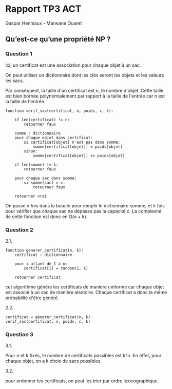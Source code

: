 # Rapport TP3 ACT

Gaspar Henniaux - Marwane Ouaret

## Qu’est-ce qu’une propriété NP ?

### Question 1

Ici, un certificat est une association pour chaque objet à un sac.

On peut utiliser un dictionnaire dont les clés seront les objets et les valeurs les sacs.

Par conséquent, la taille d'un certificat est n, le nombre d'objet. Cette taille est bien bornée polynomialement par rapport à la taille de l'entrée car n est la taille de l'entrée.

```
fonction verif_sac(certificat, n, poids, c, k):

    if len(certificat) != n:
        retourner faux

    somme : dictionnaire
    pour chaque objet dans certificat:
        si certificat[objet] n'est pas dans somme:
            somme[certificat[objet]] = poids[objet]
        sinon:
            somme[certificat[objet]] += poids[objet]

    if len(somme) != k:
        retourner faux

    pour chaque sac dans somme:
        si somme[sac] > c:
            retourner faux

    retourner vrai
```

On passe n fois dans la boucle pour remplir le dictionnaire somme, et k fois pour vérifier que chaque sac ne dépasse pas la capacité c. La complexité de cette fonction est donc en O(n + k).

### Question 2

2.1.

```
fonction generer_certificat(n, k):
    certificat : dictionnaire

    pour i allant de 1 à n:
        certificat[i] = random(1, k)

    retourner certificat
```

cet algorithme génère les certificats de manière uniforme car chaque objet est associé à un sac de manière aléatoire. Chaque certificat a donc la même probabilité d'être généré.

2.2.

```
certificat = generer_certificat(n, k)
verif_sac(certificat, n, poids, c, k)
```

### Question 3

3.1.

Pour n et k fixés, le nombre de certificats possibles est k^n. En effet, pour chaque objet, on a k choix de sacs possibles.

3.2.

pour ordonner les certificats, on peut les trier par ordre lexicographique.

